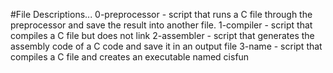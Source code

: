 #File Descriptions...
0-preprocessor - script that runs a C file through the preprocessor and save the result into another file.
1-compiler - script that compiles a C file but does not link
2-assembler - script that generates the assembly code of a C code and save it in an output file
3-name - script that compiles a C file and creates an executable named cisfun
